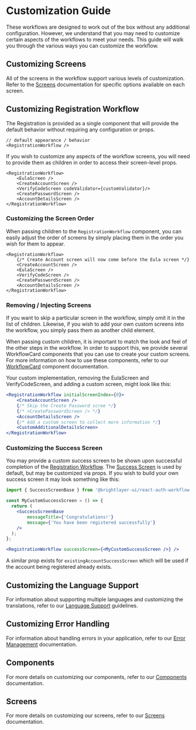 # Customization Guide

These workflows are designed to work out of the box without any additional configuration. However, we understand that you may need to customize certain aspects of the workflows to meet your needs. This guide will walk you through the various ways you can customize the workflow.

## Customizing Screens

All of the screens in the workflow support various levels of customization. Refer to the [Screens](./screens/README.md) documentation for specific options available on each screen.


## Customizing Registration Workflow

The Registration is provided as a single component that will provide the default behavior without requiring any configuration or props.

```tsx
// default appearance / behavior
<RegistrationWorkflow />
```

If you wish to customize any aspects of the workflow screens, you will need to provide them as children in order to access their screen-level props.

```tsx
<RegistrationWorkflow>
    <EulaScreen />
    <CreateAccountScreen />
    <VerifyCodeScreen codeValidator={customValidator}/>
    <CreatePasswordScreen />
    <AccountDetailsScreen />
</RegistrationWorkflow>
```

### Customizing the Screen Order

When passing children to the `RegistrationWorkflow` component, you can easily adjust the order of screens by simply placing them in the order you wish for them to appear.
  
```tsx
<RegistrationWorkflow>
    {/* Create Account screen will now come before the Eula screen */}
    <CreateAccountScreen />
    <EulaScreen />           
    <VerifyCodeScreen />  
    <CreatePasswordScreen />   
    <AccountDetailsScreen /> 
</RegistrationWorkflow>
```

### Removing / Injecting Screens

If you want to skip a particular screen in the workflow, simply omit it in the list of children. Likewise, if you wish to add your own custom screens into the workflow, you simply pass them as another child element.

When passing custom children, it is important to match the look and feel of the other steps in the workflow. In order to support this, we provide several WorkflowCard components that you can use to create your custom screens. For more information on how to use these components, refer to our [WorkflowCard](./components/workflow-card.md) component documentation. 

Your custom implementation, removing the EulaScreen and VerifyCodeScreen, and adding a custom screen, might look like this:

```jsx
<RegistrationWorkflow initialScreenIndex={0}>
    <CreateAccountScreen />
    {/* Skip the Create Password scree */}
    {/* <CreatePasswordScreen /> */}
    <AccountDetailsScreen />
    {/* Add a custom screen to collect more information */}
    <CustomAdditionalDetailsScreen>
</RegistrationWorkflow>
```

### Customizing the Success Screen
You may provide a custom success screen to be shown upon successful completion of the [Registration Workflow](./components/registration-workflow.md). The [Success Screen](./screens/success.md) is used by default, but may be customized via props. If you wish to build your own success screen it may look something like this:

```jsx
import { SuccessScreenBase } from '@brightlayer-ui/react-auth-workflow';

const MyCustomSuccessScreen = () => {
  return (
    <SuccessScreenBase 
        messageTitle={'Congratulations!'}
        message={'You have been registered successfully'}
    />
  );
};

<RegistrationWorkflow successScreen={<MyCustomSuccessScreen />} />
```
<!-- TODO: Add readme link of existingAccountSuccessScreen  -->
A similar prop exists for `existingAccountSuccessScreen` which will be used if the account being registered already exists.


## Customizing the Language Support

For information about supporting multiple languages and customizing the translations, refer to our [Language Support](./language-support.md) guidelines.

## Customizing Error Handling

For information about handling errors in your application, refer to our [Error Management](./error-management.md) documentation.

## Components
For more details on customizing our components, refer to our [Components](./components/README.md) documentation. 

## Screens
For more details on customizing our screens, refer to our [Screens](./screens/README.md) documentation.